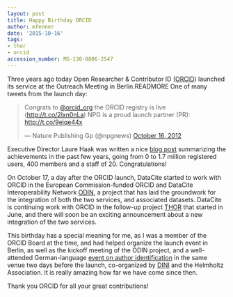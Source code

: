 ```yaml
---
layout: post
title: Happy Birthday ORCID
author: mfenner
date: '2015-10-16'
tags:
- thor
- orcid
accession_number: MS-130-8806-2547
---
```

Three years ago today Open Researcher & Contributor ID ([ORCID](http://orcid.org)) launched its service at the Outreach Meeting in Berlin.READMORE One of many tweets from the launch day:

<blockquote class="twitter-tweet" lang="en"><p lang="en" dir="ltr">Congrats to <a href="https://twitter.com/ORCID_Org">@orcid_org</a> the ORCID registry is live (<a href="http://t.co/2lxn0nLa">http://t.co/2lxn0nLa</a>) NPG is a proud launch partner (PR): <a href="http://t.co/9eiqe44x">http://t.co/9eiqe44x</a></p>&mdash; Nature Publishing Gp (@npgnews) <a href="https://twitter.com/npgnews/status/258256101676564480">October 16, 2012</a></blockquote>
<script async src="//platform.twitter.com/widgets.js" charset="utf-8"></script>

Executive Director Laure Haak was written a nice [blog post](http://orcid.org/blog/2015/10/15/celebrating-our-third-anniversary) summarizing the achievements in the past few years, going from 0 to 1.7 million registered users, 400 members and a staff of 20. Congratulations!

On October 17, a day after the ORCID launch, DataCite started to work with ORCID in the European Commission-funded ORCID and DataCite Interoperability Network [ODIN](http://odin-project.eu/), a project that has laid the groundwork for the integration of both the two services, and associated datasets. DataCite is continuing work with ORCID in the follow-up project [THOR](http://project-thor.eu/) that started in June, and there will soon be an exciting announcement about a new integration of the two services.

This birthday has a special meaning for me, as I was a member of the ORCID Board at the time, and had helped organize the launch event in Berlin, as well as the kickoff meeting of the ODIN project, and a well-attended German-language [event on author identification](https://dini.de/veranstaltungen/workshops/autorenidentifikation/) in the same venue two days before the launch, co-organized by [DINI](https://dini.de/) and the Helmholtz Association. It is really amazing how far we have come since then.

Thank you ORCID for all your great contributions!
